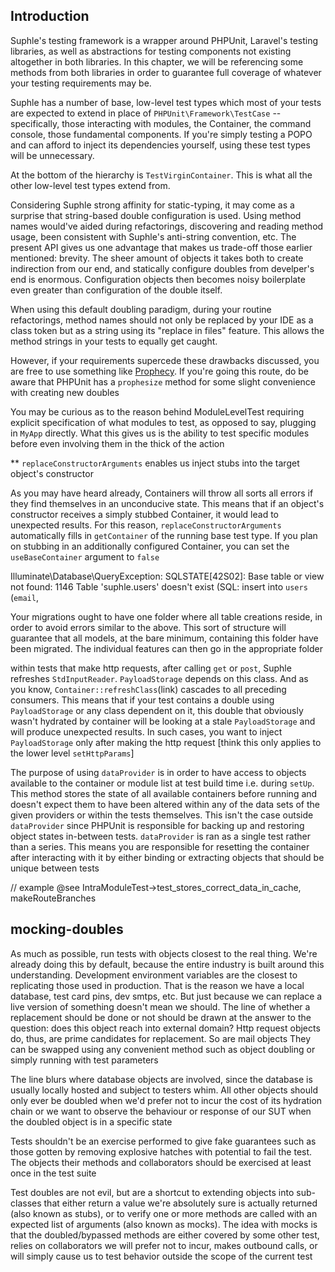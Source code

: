 ## Introduction

Suphle's testing framework is a wrapper around PHPUnit, Laravel's testing libraries, as well as abstractions for testing components not existing altogether in both libraries. In this chapter, we will be referencing some methods from both libraries in order to guarantee full coverage of whatever your testing requirements may be.

Suphle has a number of base, low-level test types which most of your tests are expected to extend in place of `PHPUnit\Framework\TestCase` -- specifically, those interacting with modules, the Container, the command console, those fundamental components. If you're simply testing a POPO and can afford to inject its dependencies yourself, using these test types will be unnecessary.

At the bottom of the hierarchy is `TestVirginContainer`. This is what all the other low-level test types extend from.

Considering Suphle strong affinity for static-typing, it may come as a surprise that string-based double configuration is used. Using method names would've aided during refactorings, discovering and reading method usage, been consistent with Suphle's anti-string convention, etc. The present API gives us one advantage that makes us trade-off those earlier mentioned: brevity. The sheer amount of objects it takes both to create indirection from our end, and statically configure doubles from develper's end is enormous. Configuration objects then becomes noisy boilerplate even greater than configuration of the double itself.

When using this default doubling paradigm, during your routine refactorings, method names should not only be replaced by your IDE as a class token but as a string using its "replace in files" feature. This allows the method strings in your tests to equally get caught.

However, if your requirements supercede these drawbacks discussed, you are free to use something like [Prophecy](https://github.com/Phpspec/Prophecy). If you're going this route, do be aware that PHPUnit has a `prophesize` method for some slight convenience with creating new doubles

You may be curious as to the reason behind ModuleLevelTest requiring explicit specification of what modules to test, as opposed to say, plugging in `MyApp` directly. What this gives us is the ability to test specific modules before even involving them in the thick of the action

**
`replaceConstructorArguments` enables us inject stubs into the target object's constructor

As you may have heard already, Containers will throw all sorts all errors if they find themselves in an unconducive state. This means that if an object's constructor receives a simply stubbed Container, it would lead to unexpected results. For this reason, `replaceConstructorArguments` automatically fills in `getContainer` of the running base test type. If you plan on stubbing in an additionally configured Container, you can set the `useBaseContainer` argument to `false`



Illuminate\Database\QueryException: SQLSTATE[42S02]: Base table or view not found: 1146 Table 'suphle.users' doesn't exist (SQL: insert into `users` (`email`, 

Your migrations ought to have one folder where all table creations reside, in order to avoid errors similar to the above. This sort of structure will guarantee that all models, at the bare minimum, containing this folder have been migrated. The individual features can then go in the appropriate folder

within tests that make http requests, after calling `get` or `post`, Suphle refreshes `StdInputReader`. `PayloadStorage` depends on this class. And as you know, `Container::refreshClass`(link) cascades to all preceding consumers. This means that if your test contains a double using `PayloadStorage` or any class dependent on it, this double that obviously wasn't hydrated by container will be looking at a stale `PayloadStorage` and will produce unexpected results. In such cases, you want to inject `PayloadStorage` only after making the http request
[think this only applies to the lower level `setHttpParams`]

The purpose of using `dataProvider` is in order to have access to objects available to the container or module list at test build time i.e. during `setUp`. This method stores the state of all available containers before running and doesn't expect them to have been altered within any of the data sets of the given providers or within the tests themselves. This isn't the case outside `dataProvider` since PHPUnit is responsible for backing up and restoring object states in-between tests. `dataProvider` is ran as a single test rather than a series. This means you are responsible for resetting the container after interacting with it by either binding or extracting objects that should be unique between tests

// example @see IntraModuleTest->test_stores_correct_data_in_cache, makeRouteBranches

## mocking-doubles

As much as possible, run tests with objects closest to the real thing. We're already doing this by default, because the entire industry is built around this understanding. Development environment variables are the closest to replicating those used in production. That is the reason we have a local database, test card pins, dev smtps, etc. But just because we can replace a live version of something doesn't mean we should. The line of whether a replacement should be done or not should be drawn at the answer to the question: does this object reach into external domain? Http request objects do, thus, are prime candidates for replacement. So are mail objects
They can be swapped using any convenient method such as object doubling or simply running with test parameters

The line blurs where database objects are involved, since the database is usually locally hosted and subject to testers whim. All other objects should only ever be doubled when we'd prefer not to incur the cost of its hydration chain or we want to observe the behaviour or response of our SUT when the doubled object is in a specific state

Tests shouldn't be an exercise performed to give fake guarantees such as those gotten by removing explosive hatches with potential to fail the test. The objects their methods and collaborators should be exercised at least once in the test suite

Test doubles are not evil, but are a shortcut to extending objects into sub-classes that either return a value we're absolutely sure is actually returned (also known as stubs), or to verify one or more methods are called with an expected list of arguments (also known as mocks). The idea with mocks is that the doubled/bypassed methods are either covered by some other test, relies on collaborators we will prefer not to incur, makes outbound calls, or will simply cause us to test behavior outside the scope of the current test

